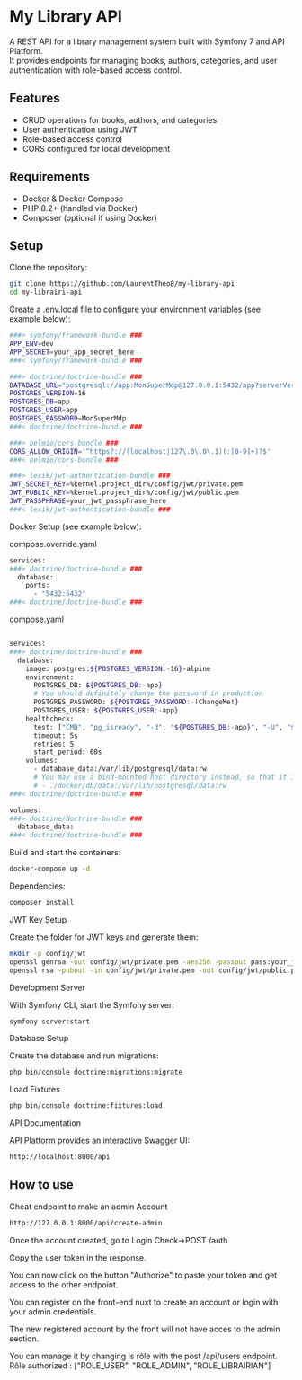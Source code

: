 # My Library API

A REST API for a library management system built with Symfony 7 and API Platform.  
It provides endpoints for managing books, authors, categories, and user authentication with role-based access control.

## Features

- CRUD operations for books, authors, and categories
- User authentication using JWT
- Role-based access control
- CORS configured for local development

## Requirements

- Docker & Docker Compose
- PHP 8.2+ (handled via Docker)
- Composer (optional if using Docker)

## Setup

Clone the repository:

```bash
git clone https://github.com/LaurentTheo8/my-library-api
cd my-librairi-api
``` 

Create a .env.local file to configure your environment variables (see example below):
```bash
###> symfony/framework-bundle ###
APP_ENV=dev
APP_SECRET=your_app_secret_here
###< symfony/framework-bundle ###

###> doctrine/doctrine-bundle ###
DATABASE_URL="postgresql://app:MonSuperMdp@127.0.0.1:5432/app?serverVersion=16&charset=utf8"
POSTGRES_VERSION=16
POSTGRES_DB=app
POSTGRES_USER=app
POSTGRES_PASSWORD=MonSuperMdp
###< doctrine/doctrine-bundle ###

###> nelmio/cors-bundle ###
CORS_ALLOW_ORIGIN='^https?://(localhost|127\.0\.0\.1)(:[0-9]+)?$'
###< nelmio/cors-bundle ###

###> lexik/jwt-authentication-bundle ###
JWT_SECRET_KEY=%kernel.project_dir%/config/jwt/private.pem
JWT_PUBLIC_KEY=%kernel.project_dir%/config/jwt/public.pem
JWT_PASSPHRASE=your_jwt_passphrase_here
###< lexik/jwt-authentication-bundle ###
```

Docker Setup (see example below):

compose.override.yaml
```bash
services:
###> doctrine/doctrine-bundle ###
  database:
    ports:
      - "5432:5432"
###< doctrine/doctrine-bundle ###
``` 
compose.yaml
```bash

services:
###> doctrine/doctrine-bundle ###
  database:
    image: postgres:${POSTGRES_VERSION:-16}-alpine
    environment:
      POSTGRES_DB: ${POSTGRES_DB:-app}
      # You should definitely change the password in production
      POSTGRES_PASSWORD: ${POSTGRES_PASSWORD:-!ChangeMe!}
      POSTGRES_USER: ${POSTGRES_USER:-app}
    healthcheck:
      test: ["CMD", "pg_isready", "-d", "${POSTGRES_DB:-app}", "-U", "${POSTGRES_USER:-app}"]
      timeout: 5s
      retries: 5
      start_period: 60s
    volumes:
      - database_data:/var/lib/postgresql/data:rw
      # You may use a bind-mounted host directory instead, so that it is harder to accidentally remove the volume and lose all your data!
      # - ./docker/db/data:/var/lib/postgresql/data:rw
###< doctrine/doctrine-bundle ###

volumes:
###> doctrine/doctrine-bundle ###
  database_data:
###< doctrine/doctrine-bundle ###
```

Build and start the containers:

```bash
docker-compose up -d
```

Dependencies:
```bash
composer install
```

JWT Key Setup

Create the folder for JWT keys and generate them:
```bash
mkdir -p config/jwt
openssl genrsa -out config/jwt/private.pem -aes256 -passout pass:your_jwt_passphrase_here 4096
openssl rsa -pubout -in config/jwt/private.pem -out config/jwt/public.pem -passin pass:your_jwt_passphrase_here
```

Development Server

With Symfony CLI, start the Symfony server:
```bash
symfony server:start
```

Database Setup

Create the database and run migrations:
```bash
php bin/console doctrine:migrations:migrate
```

Load Fixtures
```bash
php bin/console doctrine:fixtures:load
```
API Documentation

API Platform provides an interactive Swagger UI:
```bash
http://localhost:8000/api
```

## How to use
Cheat endpoint to make an admin Account
```bash
http://127.0.0.1:8000/api/create-admin
```

Once the account created, go to Login Check->POST /auth

Copy the user token in the response.

You can now click on the button "Authorize" to paste your token and get access to the other endpoint. 

You can register on the front-end nuxt to create an account or login with your admin credentials. 

The new registered account by the front will not have acces to the admin section. 

You can manage it by changing is rôle with the post /api/users endpoint. Rôle authorized : ["ROLE_USER", "ROLE_ADMIN", "ROLE_LIBRAIRIAN"]



